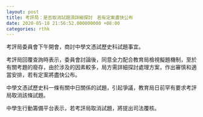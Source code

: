 ```yaml
---
layout: post
title: 考評局：是否取消試題須詳細探討　若有定案盡快公布
date: 2020-05-18 21:56:52.000000000 +08:00
categories: rthk
---
```


考評局委員會下午開會，商討中學文憑試歷史科試題事宜。

考評局回覆查詢時表示，委員會討論後，同意全力配合教育局檢視擬題機制，至於有關考題的廢存，由於涉及的因素較多，局方需詳細探討​處理方案，作出審慎和適當安排，若有定案將盡快公布。

中學文憑試歷史科一條有關中日關係的試題，引起爭議，教育局日前罕有要求考評局取消該條試題。

中學生行動籌備平台表示，若考評局取消試題，將提出司法覆核。
